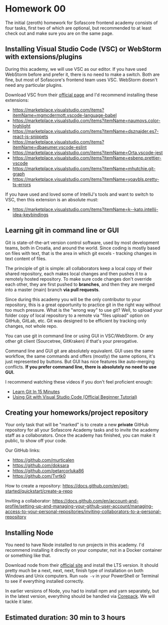 # Homework 00

The initial (zeroth) homework for Sofascore frontend academy consists of four tasks, first two of which are optional, but recommended to at least check out and make sure you are on the same page.

## Installing Visual Studio Code (VSC) or WebStorm with extensions/plugins

During this academy, we will use VSC as our editor. If you have used WebStorm before and prefer it, there is no need to make a switch. Both are fine, but most of Sofascore's frontend team uses VSC. WebStorm doesn't need any particular plugins.

Download VSC from their [official page](https://code.visualstudio.com/) and I'd recommend installing these extensions:
- https://marketplace.visualstudio.com/items?itemName=mgmcdermott.vscode-language-babel
- https://marketplace.visualstudio.com/items?itemName=naumovs.color-highlight
- https://marketplace.visualstudio.com/items?itemName=dsznajder.es7-react-js-snippets
- https://marketplace.visualstudio.com/items?itemName=dbaeumer.vscode-eslint
- https://marketplace.visualstudio.com/items?itemName=Orta.vscode-jest
- https://marketplace.visualstudio.com/items?itemName=esbenp.prettier-vscode
- https://marketplace.visualstudio.com/items?itemName=mhutchie.git-graph
- https://marketplace.visualstudio.com/items?itemName=yoavbls.pretty-ts-errors

If you have used and loved some of IntelliJ's tools and want to switch to VSC, then this extension is an absolute must:
- https://marketplace.visualstudio.com/items?itemName=k--kato.intellij-idea-keybindings

## Learning git in command line or GUI

Git is state-of-the-art version control software, used by most development teams, both in Croatia, and around the world. Since coding is mostly based on files with text, that is the area in which git excels - tracking changes in text content of files.

The principle of git is simple: all collaborators keep a local copy of their shared repository, each makes local changes and then pushes it to a remotely hosted repository. To make sure code changes don't override each other, they are first pushed to **branches**,  and then they are merged into a master (main) branch **via pull requests**.

Since during this academy you will be the only contributor to your repository, this is a great opportunity to practice git in the right way without too much pressure. What is the "wrong way" to use git? Well, to upload your folder copy of local repository to a remote via "files upload" option on GitHub, GitLab, etc. Git was designed to be efficient by tracking only changes, not whole repo.

You can use git in command line or using GUI in VSC/WebStorm. Or any other git client (Sourcetree, GitKraken) if that's your prerogative.

Command line and GUI git are absolutely equivalent. GUI uses the same workflow, the same commands and offers (mostly) the same options, it's just represented by buttons. But GUI has nice features like auto-merging conflicts. **If you prefer command line, there is absolutely no need to use GUI.**

I recommend watching these videos if you don't feel proficient enough:
- [Learn Git In 15 Minutes](https://www.youtube.com/watch?v=USjZcfj8yxE)
- [Using Git with Visual Studio Code (Official Beginner Tutorial)](https://www.youtube.com/watch?v=i_23KUAEtUM)


## Creating your homeworks/project repository

Your only task that will be "marked" is to create a new **private** GitHub repository for all your Sofascore Academy tasks and to invite the academy staff as a collaborators. Once the academy has finished, you can make it public, to show off your code.

Our GitHub links:
- https://github.com/murticalen
- https://github.com/doksara
- https://github.com/petarcorluka86
- https://github.com/Tvrtk0

How to create a repository: https://docs.github.com/en/get-started/quickstart/create-a-repo

Inviting a collaborator: https://docs.github.com/en/account-and-profile/setting-up-and-managing-your-github-user-account/managing-access-to-your-personal-repositories/inviting-collaborators-to-a-personal-repository

## Installing Node

You need to have Node installed to run projects in this academy. I'd recommend installing it directly on your computer, not in a Docker container or something like that.

Download node from their [official site](https://nodejs.org/en/) and install the LTS version. It should pretty much be a next, next, next, finish type of installation on both Windows and Unix computers.
Run ``node -v`` in your PowerShell or Terminal to see if everything installed correctly.

In earlier versions of Node, you had to install npm and yarn separately, but in the latest version, everything should be handled via [Corepack](https://yarnpkg.com/corepack). We will tackle it later.

## Estimated duration: 30 min to 3 hours
